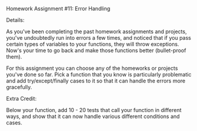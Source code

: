 
Homework Assignment #11: Error Handling


Details:
 
As you've been completing the past homework assignments and projects, 
you've undoubtedly run into errors a few times, and noticed that 
if you pass certain types of variables to your functions, they will throw exceptions. 
Now's your time to go back and make those functions better (bullet-proof them).

For this assignment you can choose any of the homeworks or projects you've done so far. 
Pick a function that you know is particularly problematic and add try/except/finally 
cases to it so that it can handle the errors more gracefully.

Extra Credit:

Below your function, add 10 - 20 tests that call your function in different ways, 
and show that it can now handle various different conditions and cases.